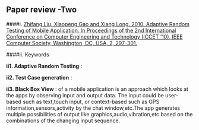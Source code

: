 ## Paper review -Two
####i. [Zhifang Liu, Xiaopeng Gao and Xiang Long. 2010. Adaptive Random Testing of Mobile Application. In Proceedings of the 2nd International Conference on Computer Engineering and Technology (ICCET ’10), IEEE Computer Society, Washington, DC, USA, 2, 297-301.](http://ieeexplore.ieee.org/stamp/stamp.jsp?tp=&arnumber=5485442)

####ii. Keywords

**ii1. Adaptive Random Testing** : 

**ii2. Test Case generation** : 

**ii3. Black Box View** : of a mobile application is an approach which looks at the apps by observing input and output data. The input could be user-based such as text,touch input, or context-based such as GPS information,sensors,activity by the chat window,etc.The app generates multiple possibilities of output like graphics,audio,vibration,etc based on the combinations of the changing input sequence.


